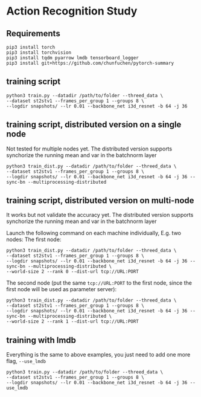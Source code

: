 # Action Recognition Study

## Requirements

```
pip3 install torch
pip3 install torchvision
pip3 install tqdm pyarrow lmdb tensorboard_logger
pip3 install git+https://github.com/chunfuchen/pytorch-summary
```

## training script

```
python3 train.py --datadir /path/to/folder --threed_data \
--dataset st2stv1 --frames_per_group 1 --groups 8 \
--logdir snapshots/ --lr 0.01 --backbone_net i3d_resnet -b 64 -j 36
```

## training script, distributed version on a single node

Not tested for multiple nodes yet.
The distributed version supports synchorize the running mean and var in the batchnorm layer

```
python3 train_dist.py --datadir /path/to/folder --threed_data \
--dataset st2stv1 --frames_per_group 1 --groups 8 \
--logdir snapshots/ --lr 0.01 --backbone_net i3d_resnet -b 64 -j 36 --sync-bn --multiprocessing-distributed
```

## training script, distributed version on multi-node

It works but not validate the accuracy yet.
The distributed version supports synchorize the running mean and var in the batchnorm layer

Launch the following command on each machine individually, E.g. two nodes:
The first node:
```
python3 train_dist.py --datadir /path/to/folder --threed_data \
--dataset st2stv1 --frames_per_group 1 --groups 8 \
--logdir snapshots/ --lr 0.01 --backbone_net i3d_resnet -b 64 -j 36 --sync-bn --multiprocessing-distributed \
--world-size 2 --rank 0 --dist-url tcp://URL:PORT
```

The second node (put the same `tcp://URL:PORT` to the first node, since the first node will be used as parameter server):
```
python3 train_dist.py --datadir /path/to/folder --threed_data \
--dataset st2stv1 --frames_per_group 1 --groups 8 \
--logdir snapshots/ --lr 0.01 --backbone_net i3d_resnet -b 64 -j 36 --sync-bn --multiprocessing-distributed \
--world-size 2 --rank 1 --dist-url tcp://URL:PORT
```

## training with lmdb
Everything is the same to above examples, you just need to add one more flag, `--use_lmdb`
```
python3 train.py --datadir /path/to/folder --threed_data \
--dataset st2stv1 --frames_per_group 1 --groups 8 \
--logdir snapshots/ --lr 0.01 --backbone_net i3d_resnet -b 64 -j 36 --use_lmdb
```

